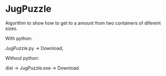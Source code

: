 # JugPuzzle
Algorithm to show how to get to a amount from two containers of diferent sizes.


With python:

JugPuzzle.py -> Download,

Without python: 

dist -> JugPuzzle.exe -> Download
